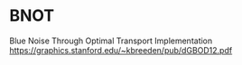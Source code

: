 # BNOT
Blue Noise Through Optimal Transport Implementation  https://graphics.stanford.edu/~kbreeden/pub/dGBOD12.pdf
